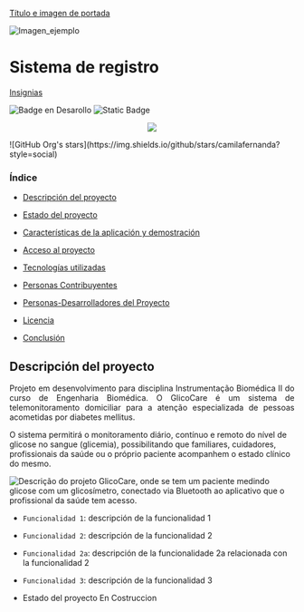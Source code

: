 [Título e imagen de portada](#Título-e-imagen-de-portada)


![Imagen_ejemplo](https://user-images.githubusercontent.com/37356058/131255528-265f5bca-609f-45e8-a574-b77b8d542381.png#vitrinedev)

<h1>Sistema de registro</h1>

[Insignias](#insignias)

![Badge en Desarollo](https://img.shields.io/badge/STATUS-EN%20DESAROLLO-green)
![Static Badge](https://img.shields.io/badge/Pruebas_Luis-Eduardo-green)
   <p align="center">
   <img src="https://img.shields.io/badge/Pruebas_Luis-Eduardo-orange">
   </p>
![GitHub Org's stars](https://img.shields.io/github/stars/camilafernanda?style=social)

### Índice

- [Descripción del proyecto](#descripción-del-proyecto)

- [Estado del proyecto](#Estado-del-proyecto)

- [Características de la aplicación y demostración](#Características-de-la-aplicación-y-demostración)

- [Acceso al proyecto](#acceso-proyecto)

- [Tecnologías utilizadas](#tecnologías-utilizadas)

- [Personas Contribuyentes](#personas-contribuyentes)

- [Personas-Desarrolladores del Proyecto](#personas-desarrolladores)

- [Licencia](#licencia)

- [Conclusión](#conclusión)

## Descripción del proyecto

<p align="justify">
 Projeto em desenvolvimento para disciplina Instrumentação Biomédica II do curso de Engenharia Biomédica. O GlicoCare é um sistema de telemonitoramento domiciliar para a atenção especializada de pessoas acometidas por diabetes mellitus.

O sistema permitirá o monitoramento diário, contínuo e remoto do nível de glicose no sangue (glicemia), possibilitando que familiares, cuidadores, profissionais da saúde ou o próprio paciente acompanhem o estado clínico do mesmo.

![Descrição do projeto GlicoCare, onde se tem um paciente medindo glicose com um glicosímetro, conectado via Bluetooth ao aplicativo que o profissional da saúde tem acesso.](https://user-images.githubusercontent.com/37356058/132422764-5a4e5300-7b04-4411-9126-387a445bc627.png)
</p>




- `Funcionalidad 1`: descripción de la funcionalidad 1
- `Funcionalidad 2`: descripción de la funcionalidad 2
- `Funcionalidad 2a`: descripción de la funcionalidade 2a relacionada con la funcionalidad 2
- `Funcionalidad 3`: descripción de la funcionalidad 3

- Estado del proyecto En Costruccion
